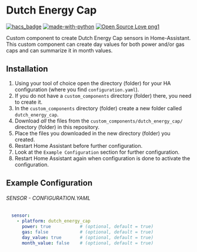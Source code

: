 # Dutch Energy Cap
[![hacs_badge](https://img.shields.io/badge/HACS-Custom-41BDF5.svg)](https://github.com/hacs/integration)
[![made-with-python](https://img.shields.io/badge/Made%20with-Python-1f425f.svg)](https://www.python.org/)
[![Open Source Love png1](https://badges.frapsoft.com/os/v1/open-source.png?v=103)](https://github.com/ellerbrock/open-source-badges/)

Custom component to create Dutch Energy Cap sensors in Home-Assistant. This custom component can create day values for both power and/or gas caps and can summarize it in month values.

## Installation

1. Using your tool of choice open the directory (folder) for your HA configuration (where you find `configuration.yaml`).
2. If you do not have a `custom_components` directory (folder) there, you need to create it.
3. In the `custom_components` directory (folder) create a new folder called `dutch_energy_cap`.
4. Download _all_ the files from the `custom_components/dutch_energy_cap/` directory (folder) in this repository.
5. Place the files you downloaded in the new directory (folder) you created.
6. Restart Home Assistant before further configuration.
7. Look at the `Example Configuration` section for further configuration.
8. Restart Home Assistant again when configuration is done to activate the configuration.

## Example Configuration
###### SENSOR - CONFIGURATION.YAML
```yaml
  sensor:
    - platform: dutch_energy_cap
      power: true           # (optional, default = true)
      gas: false            # (optional, default = true)
      day_value: true       # (optional, default = true)
      month_value: false    # (optional, default = true)
```
